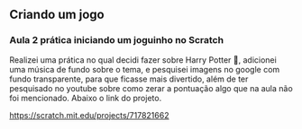## Criando um jogo
### Aula 2 prática iniciando um joguinho no Scratch 
Realizei uma prática no qual decidi fazer sobre Harry Potter 🦉, adicionei uma música de fundo sobre o tema, e pesquisei imagens no google com fundo transparente, para que ficasse mais divertido, além de ter pesquisado no youtube sobre como zerar a pontuação algo que na aula não foi mencionado.
Abaixo o link do projeto. 

https://scratch.mit.edu/projects/717821662
